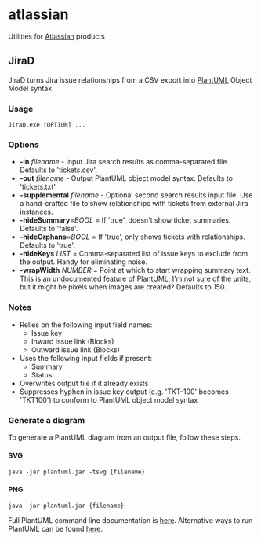 # atlassian
Utilities for [Atlassian](https://www.atlassian.com/) products

## JiraD
JiraD turns Jira issue relationships from a CSV export into [PlantUML](https://www.plantuml.com/) Object Model syntax.

### Usage

    JiraD.exe [OPTION] ...

### Options
* **-in** _filename_ - Input Jira search results as comma-separated file. Defaults to 'tickets.csv'. 
* **-out** _filename_ - Output PlantUML object model syntax. Defaults to 'tickets.txt'.
* **-supplemental** _filename_ - Optional second search results input file. Use a hand-crafted file to show relationships with tickets from external Jira instances.
* **-hideSummary**=_BOOL_ = If 'true', doesn't show ticket summaries. Defaults to 'false'.
* **-hideOrphans**=_BOOL_ = If 'true', only shows tickets with relationships. Defaults to 'true'.
* **-hideKeys** _LIST_ = Comma-separated list of issue keys to exclude from the output. Handy for eliminating noise.
* **-wrapWidth** _NUMBER_ = Point at which to start wrapping summary text. This is an undocumented feature of PlantUML; I'm not sure of the units, but it might be pixels when images are created? Defaults to 150. 

### Notes
* Relies on the following input field names:
  * Issue key
  * Inward issue link (Blocks)
  * Outward issue link (Blocks)
* Uses the following input fields if present:
  * Summary
  * Status
* Overwrites output file if it already exists
* Suppresses hyphen in issue key output (e.g. 'TKT-100' becomes 'TKT100') to conform to PlantUML object model syntax

### Generate a diagram
To generate a PlantUML diagram from an output file, follow these steps.

#### SVG
    java -jar plantuml.jar -tsvg {filename}

#### PNG
    java -jar plantuml.jar {filename}

Full PlantUML command line documentation is [here](https://plantuml.com/command-line). Alternative ways
to run PlantUML can be found [here](https://plantuml.com/running).